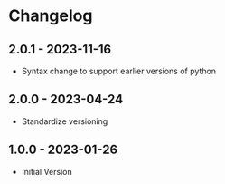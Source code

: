 # Changelog

## 2.0.1 - 2023-11-16
* Syntax change to support earlier versions of python

## 2.0.0 - 2023-04-24
* Standardize versioning

## 1.0.0 - 2023-01-26
* Initial Version
